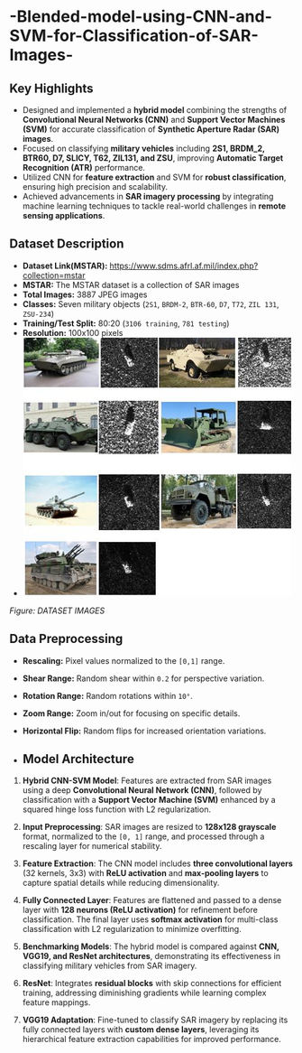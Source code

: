 # -Blended-model-using-CNN-and-SVM-for-Classification-of-SAR-Images-
## Key Highlights

- Designed and implemented a **hybrid model** combining the strengths of **Convolutional Neural Networks (CNN)** and **Support Vector Machines (SVM)** for accurate classification of **Synthetic Aperture Radar (SAR) images**.
- Focused on classifying **military vehicles** including **2S1, BRDM_2, BTR60, D7, SLICY, T62, ZIL131, and ZSU**, improving **Automatic Target Recognition (ATR)** performance.
- Utilized CNN for **feature extraction** and SVM for **robust classification**, ensuring high precision and scalability.
- Achieved advancements in **SAR imagery processing** by integrating machine learning techniques to tackle real-world challenges in **remote sensing applications**.

## Dataset Description

- **Dataset Link(MSTAR):** https://www.sdms.afrl.af.mil/index.php?collection=mstar 
- **MSTAR:** The MSTAR dataset is a collection of SAR images
- **Total Images:** 3887 JPEG images  
- **Classes:** Seven military objects (`2S1`, `BRDM-2`, `BTR-60`, `D7`, `T72`, `ZIL 131`, `ZSU-234`)  
- **Training/Test Split:** 80:20 (`3106 training`, `781 testing`)  
- **Resolution:** 100x100 pixels
- ![SAR Image Classification Workflow](https://github.com/vaibhav-bhosale1/-Blended-model-using-CNN-and-SVM-for-Classification-of-SAR-Images-/blob/2fcfff4af3f2462af726a5908497585374df1021/image.png)

*Figure: DATASET IMAGES*

## Data Preprocessing

- **Rescaling:** Pixel values normalized to the `[0,1]` range.  
- **Shear Range:** Random shear within `0.2` for perspective variation.  
- **Rotation Range:** Random rotations within `10°`.  
- **Zoom Range:** Zoom in/out for focusing on specific details.  
- **Horizontal Flip:** Random flips for increased orientation variations.

- ## Model Architecture

1. **Hybrid CNN-SVM Model**: Features are extracted from SAR images using a deep **Convolutional Neural Network (CNN)**, followed by classification with a **Support Vector Machine (SVM)** enhanced by a squared hinge loss function with L2 regularization.

2. **Input Preprocessing**: SAR images are resized to **128x128 grayscale** format, normalized to the `[0, 1]` range, and processed through a rescaling layer for numerical stability.

3. **Feature Extraction**: The CNN model includes **three convolutional layers** (32 kernels, 3x3) with **ReLU activation** and **max-pooling layers** to capture spatial details while reducing dimensionality.

4. **Fully Connected Layer**: Features are flattened and passed to a dense layer with **128 neurons (ReLU activation)** for refinement before classification. The final layer uses **softmax activation** for multi-class classification with L2 regularization to minimize overfitting.

5. **Benchmarking Models**: The hybrid model is compared against **CNN, VGG19, and ResNet architectures**, demonstrating its effectiveness in classifying military vehicles from SAR imagery.

6. **ResNet**: Integrates **residual blocks** with skip connections for efficient training, addressing diminishing gradients while learning complex feature mappings.

7. **VGG19 Adaptation**: Fine-tuned to classify SAR imagery by replacing its fully connected layers with **custom dense layers**, leveraging its hierarchical feature extraction capabilities for improved performance.
